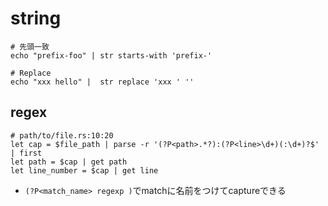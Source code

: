 # string 

```nu
# 先頭一致
echo "prefix-foo" | str starts-with 'prefix-'

# Replace
echo "xxx hello" |  str replace 'xxx ' ''
```

## regex

```nu
# path/to/file.rs:10:20 
let cap = $file_path | parse -r '(?P<path>.*?):(?P<line>\d+)(:\d+)?$' | first
let path = $cap | get path
let line_number = $cap | get line
```

* `(?P<match_name> regexp )`でmatchに名前をつけてcaptureできる
